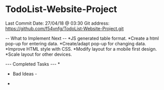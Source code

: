 # TodoList-Website-Project

Last Commit Date: 27/04/18 @ 03:30
Git address: https://github.com/f54vnfg/TodoList-Website-Project.git

-- What to Implement Next --
*JS generated table format.
*Create a html pop-up for entering data.
*Create/adapt pop-up for changing data.
*Improve HTML style with CSS.
*Modify layout for a mobile first design.
*Scale layout for other devices.

--- Completed Tasks ---
*

- Bad Ideas -
*
